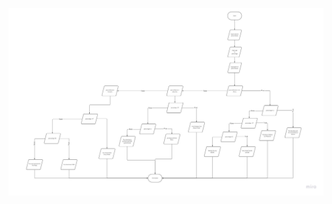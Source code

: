 ![alt text](https://github.com/AUK-Feshior-Java/Improved-conversation-Flowchart/blob/main/Task3-flowchart.jpg)
